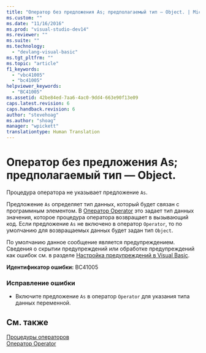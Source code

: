 ```yaml
---
title: "Оператор без предложения As; предполагаемый тип — Object. | Microsoft Docs"
ms.custom: ""
ms.date: "11/16/2016"
ms.prod: "visual-studio-dev14"
ms.reviewer: ""
ms.suite: ""
ms.technology: 
  - "devlang-visual-basic"
ms.tgt_pltfrm: ""
ms.topic: "article"
f1_keywords: 
  - "vbc41005"
  - "bc41005"
helpviewer_keywords: 
  - "BC41005"
ms.assetid: 42be84ed-7aa6-4ac0-9dd4-663e90f13e09
caps.latest.revision: 6
caps.handback.revision: 6
author: "stevehoag"
ms.author: "shoag"
manager: "wpickett"
translationtype: Human Translation
---
```

# Оператор без предложения As; предполагаемый тип — Object.
Процедура оператора не указывает предложение `As`.  
  
 Предложение `As` определяет тип данных, который будет связан с программным элементом. В [Оператор Operator](../../visual-basic/language-reference/statements/operator-statement.md) это задает тип данных значения, которое процедура оператора возвращает в вызывающий код. Если предложение `As` не включено в оператор `Operator`, то по умолчанию для возвращаемых данных будет задан тип `Object`.  
  
 По умолчанию данное сообщение является предупреждением. Сведения о скрытии предупреждений или обработке предупреждений как ошибок см. в разделе [Настройка предупреждений в Visual Basic](/visual-studio/ide/configuring-warnings-in-visual-basic).  
  
 **Идентификатор ошибки:** BC41005  
  
### Исправление ошибки  
  
-   Включите предложение `As` в оператор `Operator` для указания типа данных переменной.  
  
## См. также  
 [Процедуры операторов](../../visual-basic/programming-guide/language-features/procedures/operator-procedures.md)   
 [Оператор Operator](../../visual-basic/language-reference/statements/operator-statement.md)